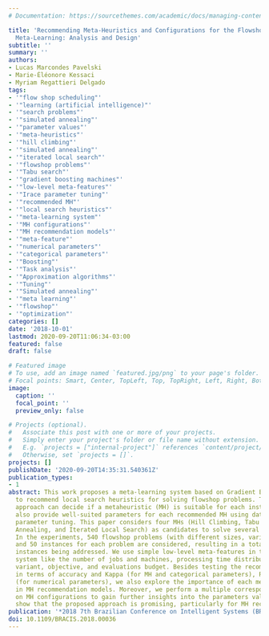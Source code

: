 ```yaml
---
# Documentation: https://sourcethemes.com/academic/docs/managing-content/

title: 'Recommending Meta-Heuristics and Configurations for the Flowshop Problem via
  Meta-Learning: Analysis and Design'
subtitle: ''
summary: ''
authors:
- Lucas Marcondes Pavelski
- Marie-Éléonore Kessaci
- Myriam Regattieri Delgado
tags:
- '"flow shop scheduling"'
- '"learning (artificial intelligence)"'
- '"search problems"'
- '"simulated annealing"'
- '"parameter values"'
- '"meta-heuristics"'
- '"hill climbing"'
- '"simulated annealing"'
- '"iterated local search"'
- '"flowshop problems"'
- '"Tabu search"'
- '"gradient boosting machines"'
- '"low-level meta-features"'
- '"Irace parameter tuning"'
- '"recommended MH"'
- '"local search heuristics"'
- '"meta-learning system"'
- '"MH configurations"'
- '"MH recommendation models"'
- '"meta-feature"'
- '"numerical parameters"'
- '"categorical parameters"'
- '"Boosting"'
- '"Task analysis"'
- '"Approximation algorithms"'
- '"Tuning"'
- '"Simulated annealing"'
- '"meta learning"'
- '"flowshop"'
- '"optimization"'
categories: []
date: '2018-10-01'
lastmod: 2020-09-20T11:06:34-03:00
featured: false
draft: false

# Featured image
# To use, add an image named `featured.jpg/png` to your page's folder.
# Focal points: Smart, Center, TopLeft, Top, TopRight, Left, Right, BottomLeft, Bottom, BottomRight.
image:
  caption: ''
  focal_point: ''
  preview_only: false

# Projects (optional).
#   Associate this post with one or more of your projects.
#   Simply enter your project's folder or file name without extension.
#   E.g. `projects = ["internal-project"]` references `content/project/deep-learning/index.md`.
#   Otherwise, set `projects = []`.
projects: []
publishDate: '2020-09-20T14:35:31.540361Z'
publication_types:
- 1
abstract: This work proposes a meta-learning system based on Gradient Boosting Machines
  to recommend local search heuristics for solving flowshop problems. The investigated
  approach can decide if a metaheuristic (MH) is suitable for each instance. It can
  also provide well-suited parameters for each recommended MH using data from Irace
  parameter tuning. This paper considers four MHs (Hill Climbing, Tabu Search, Simulated
  Annealing, and Iterated Local Search) as candidates to solve several flowshop instances.
  In the experiments, 540 flowshop problems (with different sizes, variants, and objectives)
  and 50 instances for each problem are considered, resulting in a total of 27,000
  instances being addressed. We use simple low-level meta-features in the meta-learning
  system like the number of jobs and machines, processing time distribution, flowshop
  variant, objective, and evaluations budget. Besides testing the recommendations
  in terms of accuracy and Kappa (for MH and categorical parameters), RMSE and R2
  (for numerical parameters), we also explore the importance of each meta-feature
  in MH recommendation models. Moreover, we perform a multiple correspondence analysis
  on MH configurations to gain further insights into the parameters values. Results
  show that the proposed approach is promising, particularly for MH recommendation.
publication: '*2018 7th Brazilian Conference on Intelligent Systems (BRACIS)*'
doi: 10.1109/BRACIS.2018.00036
---
```

